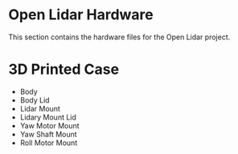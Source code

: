 # Open Lidar Hardware

This section contains the hardware files for the Open Lidar project.

# 3D Printed Case

- Body
- Body Lid
- Lidar Mount
- Lidary Mount Lid
- Yaw Motor Mount
- Yaw Shaft Mount
- Roll Motor Mount